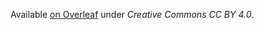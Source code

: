 Available [on Overleaf](https://www.overleaf.com/latex/templates/tex-formal-letter/wxpgcfqhbbmd) under _Creative Commons CC BY 4.0_.
